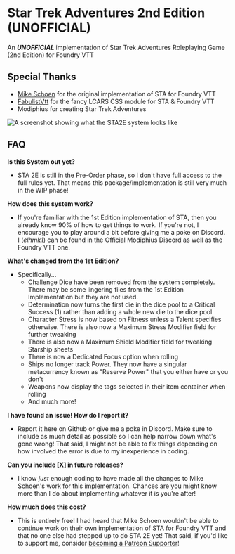 # Star Trek Adventures 2nd Edition (UNOFFICIAL)
An ***UNOFFICIAL*** implementation of Star Trek Adventures Roleplaying Game (2nd Edition) for Foundry VTT

## Special Thanks
- [Mike Schoen](https://github.com/mkscho63/sta) for the original implementation of STA for Foundry VTT
- [FabulistVtt](https://github.com/FabulistVtt/sta-lcars-ui) for the fancy LCARS CSS module for STA & Foundry VTT
- Modiphius for creating Star Trek Adventures

![A screenshot showing what the STA2E system looks like](https://github.com/ELH-mk1/sta2e/blob/main/STA2E-Foundry.jpg?raw=true)

## FAQ

**Is this System out yet?**
- STA 2E is still in the Pre-Order phase, so I don't have full access to the full rules yet. That means this package/implementation is still very much in the WIP phase!

**How does this system work?**
- If you're familiar with the 1st Edition implementation of STA, then you already know 90% of how to get things to work. If you're not, I encourage you to play around a bit before giving me a poke on Discord. I (*elhmk1*) can be found in the Official Modiphius Discord as well as the Foundry VTT one.

**What's changed from the 1st Edition?**
- Specifically...
  - Challenge Dice have been removed from the system completely. There may be some lingering files from the 1st Edition Implementation but they are not used.
  - Determination now turns the first die in the dice pool to a Critical Success (1) rather than adding a whole new die to the dice pool
  - Character Stress is now based on Fitness unless a Talent specifies otherwise. There is also now a Maximum Stress Modifier field for further tweaking
  - There is also now a Maximum Shield Modifier field for tweaking Starship sheets
  - There is now a Dedicated Focus option when rolling
  - Ships no longer track Power. They now have a singular metacurrency known as "Reserve Power" that you either have or you don't
  - Weapons now display the tags selected in their item container when rolling
  - And much more!

**I have found an issue! How do I report it?**
- Report it here on Github or give me a poke in Discord. Make sure to include as much detail as possible so I can help narrow down what's gone wrong! That said, I might not be able to fix things depending on how involved the error is due to my inexperience in coding.

**Can you include [X] in future releases?**
- I know *just* enough coding to have made all the changes to Mike Schoen's work for this implementation. Chances are you might know more than I do about implementing whatever it is you're after!

**How much does this cost?**
- This is entirely free! I had heard that Mike Schoen wouldn't be able to continue work on their own implementation of STA for Foundry VTT and that no one else had stepped up to do STA 2E yet! That said, if you'd like to support me, consider [becoming a Patreon Supporter](https://www.patreon.com/ELHmk1)!

